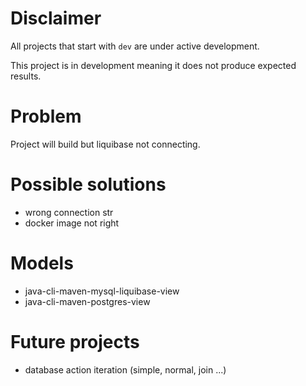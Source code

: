 # Disclaimer
All projects that start with `dev`
are under active development.

This project is in development meaning
it does not produce expected results.

# Problem
Project will build but liquibase not connecting.

# Possible solutions
  - wrong connection str
  - docker image not right

# Models
  - java-cli-maven-mysql-liquibase-view
  - java-cli-maven-postgres-view

# Future projects
  - database action iteration (simple, normal, join ...)
